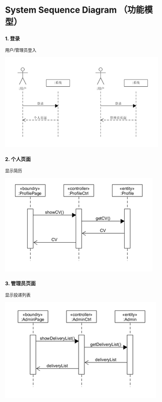 

# System Sequence Diagram （功能模型）

### 1. 登录

用户/管理员登入

![1561279212065](序列图1.png)

### 2. 个人页面

显示简历

![1561279595198](序列图2.png)



### 3. 管理员页面

显示投递列表

![1561279716534](序列图3.png)